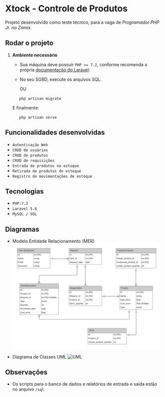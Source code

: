 # Xtock - Controle de Produtos

Projeto desenvolvido como teste técnico, para a vaga de *Programador PHP Jr. na Zamix*.

## Rodar o projeto

1. **Ambiente necessário**
   - Sua máquina deve possuir `PHP >= 7.2`, conforme recomenda a própria [documentação do Laravel](https://laravel.com/docs/5.6/installation): 
   - No seu SGBD, execute os arquivos SQL.
  
     OU
  
   ```
      php artisan migrate
   ```
   E finalmente:
   
   ```
      php artisan serve
   ```
   
## Funcionalidades desenvolvidas

- `Autenticação Web`
- `CRUD de usuários`
- `CRUD de produtos`
- `CRUD de requisições`
- `Entrada de produtos no estoque`
- `Retirada de produtos do estoque`
- `Registro de movimentações de estoque`

## Tecnologias

- `PHP:7.2`
- `Laravel 5.6`
- `MySQL / SQL`

## Diagramas

- Modelo Entidade Relacionamento (MER)
   ![MER](diagrams/MER/Zamix%20Teste%20-%20Modelo%20ER.png)

- Diagrama de Classes UML
   ![UML](diagrams/UML/Zamix%20Teste%20-%20Diagrama%20de%20Classes%20-%20Página%201.png)


## Observações

- Os scripts para o banco de dados e relatórios de entrada e saída estão no arquivo `/sql`
